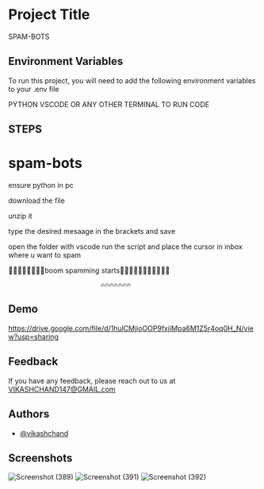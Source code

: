 
# Project Title
SPAM-BOTS

## Environment Variables

To run this project, you will need to add the following environment variables to your .env file

PYTHON
VSCODE OR ANY OTHER TERMINAL TO RUN CODE



## STEPS
# spam-bots
ensure python in pc

download the file

unzip it

type the desired mesaage in the brackets and save

open the folder with vscode 
run the script and place the cursor in inbox where u want to spam

🙈🙈🙈🙈🙈🙈🙈🙈boom spamming starts🙈🙈🙈🙈🙈🙈🙈🙈🙈🙈🙈
           
                              🔥🔥🔥🔥🔥🔥🔥


                              
## Demo

https://drive.google.com/file/d/1hulCMjioOOP9fxjiMpa6M1Z5r4oq0H_N/view?usp=sharing

## Feedback

If you have any feedback, please reach out to us at VIKASHCHAND147@GMAIL.com


## Authors

- [@vikashchand](https://github.com/vikashchand)


## Screenshots
![Screenshot (389)](https://user-images.githubusercontent.com/72156896/147771698-003604df-a180-43c5-83d0-cc1f6b363476.png)
![Screenshot (391)](https://user-images.githubusercontent.com/72156896/147771718-3a6d20af-2060-4a7b-8cd8-a6e978c70988.png)
![Screenshot (392)](https://user-images.githubusercontent.com/72156896/147771722-ddb356bf-77a6-41d7-b71e-b5e0683f9c51.png)


